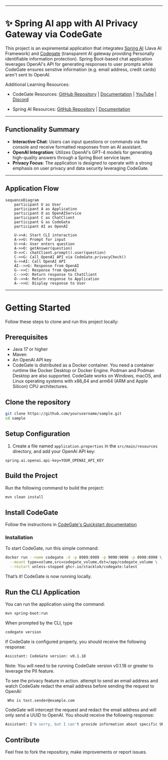 

---
# ✨ Spring AI app with AI Privacy Gateway via CodeGate
This project is an expiremental application that integrates [Spring AI](https://spring.io/projects/spring-ai) (Java AI Framework) and [Codegate](https://github.com/stacklok/codegate) (transparent AI gateway providing Personally identifiable information protection). Spring Boot-based chat application leverages OpenAI's API for generating responses to user prompts while CodeGate ensures senstive information (e.g. email address, credit cards) aren't sent to OpenAI. 

Additional Learning Resources:
 - CodeGate Resources:
[GitHub Repository](https://github.com/stacklok/codegate) | [Documentation](https://docs.codegate.ai) |
[YouTube](https://www.youtube.com/playlist?list=PLYBL38zBWVIhrDgKwAMjAwOYZeP-ZH64n)
| [Discord](https://discord.gg/stacklok)

 - Spring AI Resources:
[GitHub Repository](https://github.com/spring-projects/spring-ai) | [Documentation](https://docs.spring.io/spring-ai/reference/)

---
## Functionality Summary
- **Interactive Chat**: Users can input questions or commands via the console and receive formatted responses from an AI assistant.
- **OpenAI Integration**: Utilizes OpenAI's GPT-4 models for generating high-quality answers through a Spring Boot service layer.
- **Privacy Focus**: The application is designed to operate with a strong emphasis on user privacy and data security leveraging CodeGate.
---

## Application Flow 

```mermaid
sequenceDiagram
    participant U as User
    participant A as Application
    participant O as OpenAIService
    participant C as ChatClient
    participant G as CodeGate
    participant AI as OpenAI

    U->>A: Start CLI interaction
    A->>U: Prompt for input
    U->>A: User enters question
    A->>O: getAnswer(question)
    O->>C: chatClient.prompt().user(question)
    C->>G: Call OpenAI API via CodeGate.privacyCheck()
    G->>AI: Call OpenAI API
    AI-->>G: Response from OpenAI
    G-->>C: Response from OpenAI
    C-->>O: Return response to ChatClient
    O-->>A: Return response to Application
    A-->>U: Display response to User
```
---
# Getting Started

Follow these steps to clone and run this project locally:

## Prerequisites

- Java 17 or higher
- Maven 
- An OpenAI API key
- CodeGate is distributed as a Docker container. You need a container runtime like
Docker Desktop or Docker Engine. Podman and Podman Desktop are also supported.
CodeGate works on Windows, macOS, and Linux operating systems with x86_64 and
arm64 (ARM and Apple Silicon) CPU architectures.

## Clone the repository

```bash
git clone https://github.com/yourusername/sample.git
cd sample
```

## Setup Configuration

1. Create a file named `application.properties` in the `src/main/resources` directory, and add your OpenAI API key:

```
spring.ai.openai.api-key=YOUR_OPENAI_API_KEY
```

## Build the Project

Run the following command to build the project:

```bash
mvn clean install
```

## Install CodeGate

Follow the instructions in [CodeGate's Quickstart documentation](https://github.com/stacklok/codegate?tab=readme-ov-file#-quickstart)

### Installation

To start CodeGate, run this simple command:

```bash
docker run --name codegate -d -p 8989:8989 -p 9090:9090 -p 8990:8990 \
  --mount type=volume,src=codegate_volume,dst=/app/codegate_volume \
  --restart unless-stopped ghcr.io/stacklok/codegate:latest
```

That’s it! CodeGate is now running locally. 



## Run the CLI Application

You can run the application using the command:

```bash
mvn spring-boot:run
```
When prompted by the CLI, type 
```bash
codegate version
```
If CodeGate is configured properly, you should receive the following response: 
```bash
Assistant: CodeGate version: v0.1.18
```
Note: You will need to be running CodeGate version v0.1.18 or greater to leverage the PII feature.

To see the privacy feature in action. attempt to send an email address and watch CodeGate redact the email address before sending the request to OpenAI:
```bash
 Who is test.sender@example.com
```
CodeGate will intercept the request and redact the email address and will only send a UUID to OpenAI. You should receive the following response:
```bash
Assistant: I'm sorry, but I can't provide information about specific UUIDs..
```

 

## Contribute

Feel free to fork the repository, make improvements or report issues.





